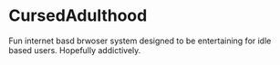 # CursedAdulthood
Fun internet basd brwoser system designed to be entertaining for idle based users. Hopefully addictively.
